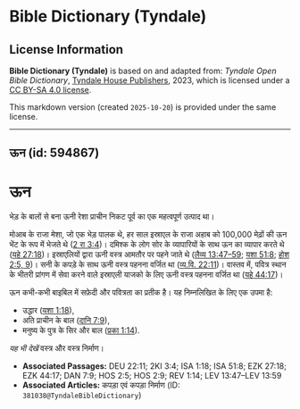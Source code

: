 # Bible Dictionary (Tyndale)

## License Information

**Bible Dictionary (Tyndale)** is based on and adapted from: _Tyndale Open Bible Dictionary_, [Tyndale House Publishers](https://tyndaleopenresources.com/), 2023, which is licensed under a [CC BY-SA 4.0 license](https://creativecommons.org/licenses/by-sa/4.0/legalcode.en).

This markdown version (created `2025-10-20`) is provided under the same license.



--------------------------------

## ऊन (id: 594867)

ऊन
==

भेड़ के बालों से बना ऊनी रेशा प्राचीन निकट पूर्व का एक महत्वपूर्ण उत्पाद था।

मोआब के राजा मेशा, जो एक भेड़ पालक थे, हर साल इस्राएल के राजा अहाब को 100,000 मेढ़ों की ऊन भेंट के रूप में भेजते थे ([2 रा 3:4](https://ref.ly/2Kgs3:4))। दमिश्क के लोग सोर के व्यापारियों के साथ ऊन का व्यापार करते थे ([यहे 27:18](https://ref.ly/Ezek27:18))। इस्राएलियों द्वारा ऊनी वस्त्र आमतौर पर पहने जाते थे ([लैव्य 13:47–59](https://ref.ly/Lev13:47-Lev13:59); [यशा 51:8](https://ref.ly/Isa51:8); [होश 2:5, 9](https://ref.ly/Hos2:5,Hos2:9))। सनी के कपड़े के साथ ऊनी वस्त्र पहनना वर्जित था ([व्य.वि. 22:11](https://ref.ly/Deut22:11))। वास्तव में, पवित्र स्थान के भीतरी प्रांगण में सेवा करने वाले इस्राएली याजको के लिए ऊनी वस्त्र पहनना वर्जित था ([यहे 44:17](https://ref.ly/Ezek44:17))।

ऊन कभी\-कभी बाइबिल में सफ़ेदी और पवित्रता का प्रतीक है। यह निम्नलिखित के लिए एक उपमा है:

* उद्धार ([यशा 1:18](https://ref.ly/Isa1:18)),
* अति प्राचीन के बाल ([दानि 7:9](https://ref.ly/Dan7:9)),
* मनुष्य के पुत्र के सिर और बाल ([प्रका 1:14](https://ref.ly/Rev1:14)).

*यह भी देखें* वस्त्र और वस्त्र निर्माण।

* **Associated Passages:** DEU 22:11; 2KI 3:4; ISA 1:18; ISA 51:8; EZK 27:18; EZK 44:17; DAN 7:9; HOS 2:5; HOS 2:9; REV 1:14; LEV 13:47–LEV 13:59
* **Associated Articles:** कपड़ा एवं कपड़ा निर्माण (ID: `381038@TyndaleBibleDictionary`)

